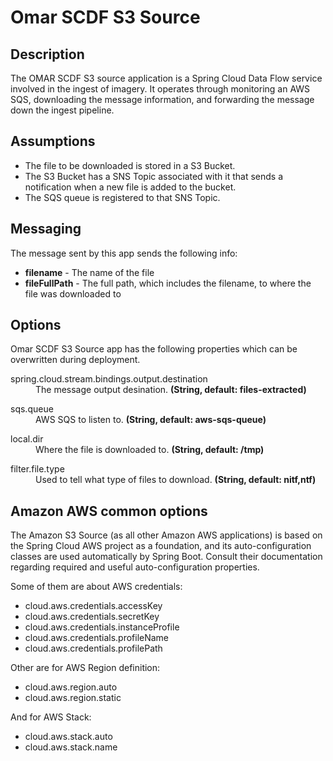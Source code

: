 # Omar SCDF S3 Source

## Description 
The OMAR SCDF S3 source application is a Spring Cloud Data Flow service involved in the ingest of imagery. It operates through monitoring an AWS SQS, downloading the message information, and forwarding the message down the ingest pipeline.

## Assumptions ##
- The file to be downloaded is stored in a S3 Bucket.
- The S3 Bucket has a SNS Topic associated with it that sends a notification when a new file is added to the bucket.
- The SQS queue is registered to that SNS Topic.

## Messaging ##
The message sent by this app sends the following info:
- **filename** - The name of the file
- **fileFullPath** - The full path, which includes the filename, to where the file was downloaded to

## Options ##
Omar SCDF S3 Source app has the following properties which can be overwritten during deployment.
<dl>
  <dt>spring.cloud.stream.bindings.output.destination</dt>
  <dd>The message output desination. <strong>(String, default: files-extracted)</strong></dd>
</dl>
<dl>
  <dt>sqs.queue</dt>
  <dd>AWS SQS to listen to. <strong>(String, default: aws-sqs-queue)</strong></dd>
</dl>
<dl>
  <dt>local.dir</dt>
  <dd>Where the file is downloaded to. <strong>(String, default: /tmp)</strong></dd>
</dl>
<dl>
  <dt>filter.file.type</dt>
  <dd>Used to tell what type of files to download. <strong>(String, default: nitf,ntf)</strong></dd>
</dl>

## Amazon AWS common options ##
The Amazon S3 Source (as all other Amazon AWS applications) is based on the Spring Cloud AWS project as a foundation, and its auto-configuration classes are used automatically by Spring Boot. Consult their documentation regarding required and useful auto-configuration properties.

Some of them are about AWS credentials:

- cloud.aws.credentials.accessKey
- cloud.aws.credentials.secretKey
- cloud.aws.credentials.instanceProfile
- cloud.aws.credentials.profileName
- cloud.aws.credentials.profilePath

Other are for AWS Region definition:

- cloud.aws.region.auto
- cloud.aws.region.static

And for AWS Stack:

- cloud.aws.stack.auto
- cloud.aws.stack.name
